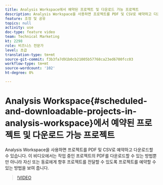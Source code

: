 ```yaml
---
title: Analysis Workspace에서 예약된 프로젝트 및 다운로드 가능 프로젝트
description: Analysis Workspace을 사용하면 프로젝트를 PDF 및 CSV로 예약하고 다운로드할 수 있습니다. 이 비디오에서는 작업 중인 프로젝트의 PDF를 다운로드할 수 있는 방법뿐만 아니라 자신 또는 동료에게 향후 프로젝트를 전달할 수 있도록 프로젝트를 예약할 수 있는 방법을 보여 줍니다.
feature: 조정 및 공유
topics: null
activity: use
doc-type: feature video
team: Technical Marketing
kt: 2298
role: 비즈니스 전문가
level: 초급
translation-type: tm+mt
source-git-commit: f3b3fa7d91b0cb21005b57768ca23ed6700fcc03
workflow-type: tm+mt
source-wordcount: '102'
ht-degree: 0%

---
```



# Analysis Workspace{#scheduled-and-downloadable-projects-in-analysis-workspace}에서 예약된 프로젝트 및 다운로드 가능 프로젝트

Analysis Workspace을 사용하면 프로젝트를 PDF 및 CSV로 예약하고 다운로드할 수 있습니다. 이 비디오에서는 작업 중인 프로젝트의 PDF를 다운로드할 수 있는 방법뿐만 아니라 자신 또는 동료에게 향후 프로젝트를 전달할 수 있도록 프로젝트를 예약할 수 있는 방법을 보여 줍니다.

>[!VIDEO](https://video.tv.adobe.com/v/24709/?quality=12)

